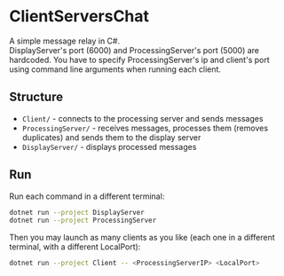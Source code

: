 # ClientServersChat

A simple message relay in C#.  
DisplayServer's port (6000) and ProcessingServer's port (5000) are hardcoded. You have to specify ProcessingServer's ip and client's port using command line arguments when running each client.

## Structure

- `Client/` - connects to the processing server and sends messages
- `ProcessingServer/` - receives messages, processes them (removes duplicates) and sends them to the display server
- `DisplayServer/` - displays processed messages

## Run

Run each command in a different terminal:

```Bash
dotnet run --project DisplayServer
dotnet run --project ProcessingServer
```

Then you may launch as many clients as you like (each one in a different terminal, with a different LocalPort):
```Bash
dotnet run --project Client -- <ProcessingServerIP> <LocalPort>
```